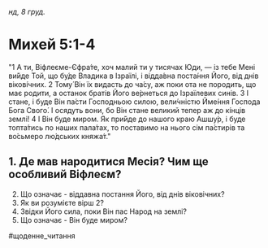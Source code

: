 
_нд, 8 груд._

# Михей 5:1-4
"1 А ти, Віфлеєме-Єфра́те, хоч малий ти у тисячах Юди, — із тебе Мені ви́йде Той, що бу́де Владика в Ізраїлі, і відда́вна поста́ння Його, від днів вікові́чних.
2 Тому́ Він їх видасть до ча́су, аж поки ота не породить, що має родити, а останок братів Його ве́рнеться до Ізраїлевих синів.
3 І стане, і буде Він па́сти Господньою силою, вели́чністю Йме́ння Господа Бога Свого́. І осядуть вони, бо Він стане великий тепер аж до кі́нців землі!
4 І Він буде миром. Як при́йде до нашого краю Ашшу́р, і буде топта́тись по наших пала́тах, то поставимо на нього сім па́стирів та во́сьмеро лю́дських княжа́т."

## 1. Де мав народитися Месія? Чим ще особливий Віфлеєм?
2. Що означає - віддавна постання Його, від днів віковічних?
3. Як ви розумієте вірш 2?
4. Звідки Його сила, поки Він пас Народ на землі?
5. Що означає - Він буде миром?

#щоденне_читання
